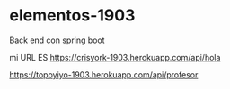 # elementos-1903
Back end con spring boot

mi URL ES https://crisyork-1903.herokuapp.com/api/hola


https://topoyiyo-1903.herokuapp.com/api/profesor

